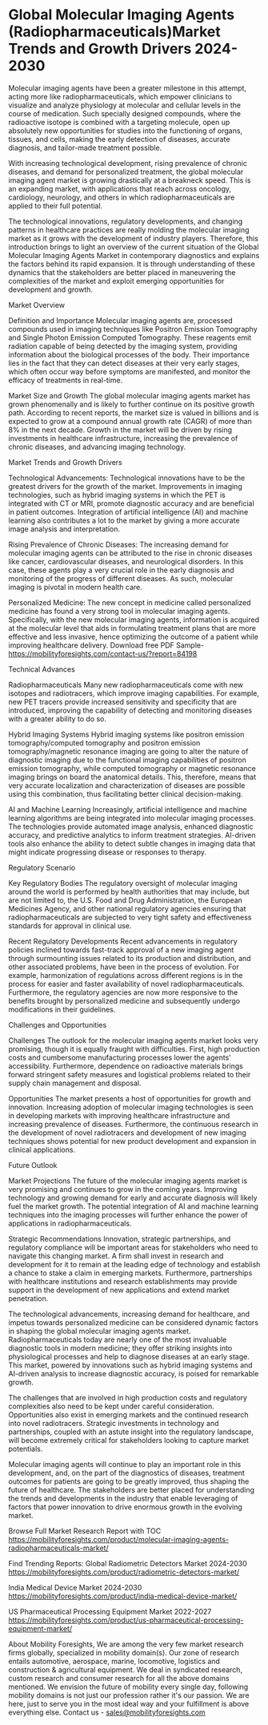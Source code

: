 # Global Molecular Imaging Agents (Radiopharmaceuticals)Market Trends and Growth Drivers 2024-2030 #
Molecular imaging agents have been a greater milestone in this attempt, acting more like radiopharmaceuticals, which empower clinicians to visualize and analyze physiology at molecular and cellular levels in the course of medication. Such specially designed compounds, where the radioactive isotope is combined with a targeting molecule, open up absolutely new opportunities for studies into the functioning of organs, tissues, and cells, making the early detection of diseases, accurate diagnosis, and tailor-made treatment possible.

With increasing technological development, rising prevalence of chronic diseases, and demand for personalized treatment, the global molecular imaging agent market is growing drastically at a breakneck speed. This is an expanding market, with applications that reach across oncology, cardiology, neurology, and others in which radiopharmaceuticals are applied to their full potential.

The technological innovations, regulatory developments, and changing patterns in healthcare practices are really molding the molecular imaging market as it grows with the development of industry players. Therefore, this introduction brings to light an overview of the current situation of the Global Molecular Imaging Agents Market in contemporary diagnostics and explains the factors behind its rapid expansion. It is through understanding of these dynamics that the stakeholders are better placed in maneuvering the complexities of the market and exploit emerging opportunities for development and growth.
 
Market Overview

Definition and Importance
Molecular imaging agents are, processed compounds used in imaging techniques like Positron Emission Tomography and Single Photon Emission Computed Tomography. These reagents emit radiation capable of being detected by the imaging system, providing information about the biological processes of the body. Their importance lies in the fact that they can detect diseases at their very early stages, which often occur way before symptoms are manifested, and monitor the efficacy of treatments in real-time.

Market Size and Growth
The global molecular imaging agents market has grown phenomenally and is likely to further continue on its positive growth path. According to recent reports, the market size is valued in billions and is expected to grow at a compound annual growth rate (CAGR) of more than 8% in the next decade. Growth in the market will be driven by rising investments in healthcare infrastructure, increasing the prevalence of chronic diseases, and advancing imaging technology.

Market Trends and Growth Drivers

Technological Advancements:
Technological innovations have to be the greatest drivers for the growth of the market. Improvements in imaging technologies, such as hybrid imaging systems in which the PET is integrated with CT or MRI, promote diagnostic accuracy and are beneficial in patient outcomes. Integration of artificial intelligence (AI) and machine learning also contributes a lot to the market by giving a more accurate image analysis and interpretation.

Rising Prevalence of Chronic Diseases:
The increasing demand for molecular imaging agents can be attributed to the rise in chronic diseases like cancer, cardiovascular diseases, and neurological disorders. In this case, these agents play a very crucial role in the early diagnosis and monitoring of the progress of different diseases. As such, molecular imaging is pivotal in modern health care.

 Personalized Medicine:
The new concept in medicine called personalized medicine has found a very strong tool in molecular imaging agents. Specifically, with the new molecular imaging agents, information is acquired at the molecular level that aids in formulating treatment plans that are more effective and less invasive, hence optimizing the outcome of a patient while improving healthcare delivery.
Download free PDF Sample- https://mobilityforesights.com/contact-us/?report=84198

Technical Advances

Radiopharmaceuticals
Many new radiopharmaceuticals come with new isotopes and radiotracers, which improve imaging capabilities. For example, new PET tracers provide increased sensitivity and specificity that are introduced, improving the capability of detecting and monitoring diseases with a greater ability to do so.

Hybrid Imaging Systems
Hybrid imaging systems like positron emission tomography/computed tomography and positron emission tomography/magnetic resonance imaging are going to alter the nature of diagnostic imaging due to the functional imaging capabilities of positron emission tomography, while computed tomography or magnetic resonance imaging brings on board the anatomical details. This, therefore, means that very accurate localization and characterization of diseases are possible using this combination, thus facilitating better clinical decision-making.

AI and Machine Learning
Increasingly, artificial intelligence and machine learning algorithms are being integrated into molecular imaging processes. The technologies provide automated image analysis, enhanced diagnostic accuracy, and predictive analytics to inform treatment strategies. AI-driven tools also enhance the ability to detect subtle changes in imaging data that might indicate progressing disease or responses to therapy.






Regulatory Scenario

Key Regulatory Bodies
The regulatory oversight of molecular imaging around the world is performed by health authorities that may include, but are not limited to, the U.S. Food and Drug Administration, the European Medicines Agency, and other national regulatory agencies ensuring that radiopharmaceuticals are subjected to very tight safety and effectiveness standards for approval in clinical use.



Recent Regulatory Developments
Recent advancements in regulatory policies inclined towards fast-track approval of a new imaging agent through surmounting issues related to its production and distribution, and other associated problems, have been in the process of evolution. For example, harmonization of regulations across different regions is in the process for easier and faster availability of novel radiopharmaceuticals. Furthermore, the regulatory agencies are now more responsive to the benefits brought by personalized medicine and subsequently undergo modifications in their guidelines.

Challenges and Opportunities

Challenges
The outlook for the molecular imaging agents market looks very promising, though it is equally fraught with difficulties. First, high production costs and cumbersome manufacturing processes lower the agents' accessibility. Furthermore, dependence on radioactive materials brings forward stringent safety measures and logistical problems related to their supply chain management and disposal.

Opportunities
The market presents a host of opportunities for growth and innovation. Increasing adoption of molecular imaging technologies is seen in developing markets with improving healthcare infrastructure and increasing prevalence of diseases. Furthermore, the continuous research in the development of novel radiotracers and development of new imaging techniques shows potential for new product development and expansion in clinical applications.





Future Outlook

Market Projections
The future of the molecular imaging agents market is very promising and continues to grow in the coming years. Improving technology and growing demand for early and accurate diagnosis will likely fuel the market growth. The potential integration of AI and machine learning techniques into the imaging processes will further enhance the power of applications in radiopharmaceuticals.

Strategic Recommendations
Innovation, strategic partnerships, and regulatory compliance will be important areas for stakeholders who need to navigate this changing market. A firm shall invest in research and development for it to remain at the leading edge of technology and establish a chance to stake a claim in emerging markets. Furthermore, partnerships with healthcare institutions and research establishments may provide support in the development of new applications and extend market penetration.


The technological advancements, increasing demand for healthcare, and impetus towards personalized medicine can be considered dynamic factors in shaping the global molecular imaging agents market. Radiopharmaceuticals today are nearly one of the most invaluable diagnostic tools in modern medicine; they offer striking insights into physiological processes and help to diagnose diseases at an early stage. This market, powered by innovations such as hybrid imaging systems and AI-driven analysis to increase diagnostic accuracy, is poised for remarkable growth.

The challenges that are involved in high production costs and regulatory complexities also need to be kept under careful consideration. Opportunities also exist in emerging markets and the continued research into novel radiotracers. Strategic investments in technology and partnerships, coupled with an astute insight into the regulatory landscape, will become extremely critical for stakeholders looking to capture market potentials.

Molecular imaging agents will continue to play an important role in this development, and, on the part of the diagnostics of diseases, treatment outcomes for patients are going to be greatly improved, thus shaping the future of healthcare. The stakeholders are better placed for understanding the trends and developments in the industry that enable leveraging of factors that power innovation to drive enormous growth in the evolving market.



Browse Full Market Research Report with TOC https://mobilityforesights.com/product/molecular-imaging-agents-radiopharmaceuticals-market/


Find Trending Reports:
Global Radiometric Detectors Market 2024-2030 https://mobilityforesights.com/product/radiometric-detectors-market/

India Medical Device Market 2024-2030 https://mobilityforesights.com/product/india-medical-device-market/

US Pharmaceutical Processing Equipment Market 2022-2027 https://mobilityforesights.com/product/us-pharmaceutical-processing-equipment-market/




About Mobility Foresights,
We are among the very few market research firms globally, specialized in mobility domain(s). Our zone of research entails automotive, aerospace, marine, locomotive, logistics and construction & agricultural equipment. We deal in syndicated research, custom research and consumer research for all the above domains mentioned.
We envision the future of mobility every single day, following mobility domains is not just our profession rather it's our passion. We are here, just to serve you in the most ideal way and your fulfillment is above everything else. Contact us -  sales@mobilityforesights.com 
